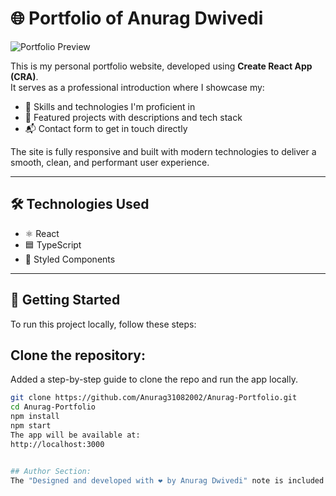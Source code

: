  # 🌐 Portfolio of Anurag Dwivedi
 
 ![Portfolio Preview](https://github.com/user-attachments/assets/dfeb7a87-e609-4ba9-a248-34c3994c9eaa)
 
 This is my personal portfolio website, developed using **Create React App (CRA)**.  
 It serves as a professional introduction where I showcase my:
 
 - 🌟 Skills and technologies I'm proficient in  
 - 🧩 Featured projects with descriptions and tech stack  
 - 📬 Contact form to get in touch directly
 
 The site is fully responsive and built with modern technologies to deliver a smooth, clean, and performant user experience.
 
 ---
 
 ## 🛠 Technologies Used
 
 - ⚛️ React  
 - 🟦 TypeScript  
 - 💅 Styled Components  
 
 ---
 
 ## 🚀 Getting Started
 
 To run this project locally, follow these steps:
 
## Clone the repository:

  Added a step-by-step guide to clone the repo and run the app locally.
 
 ```bash
 git clone https://github.com/Anurag31082002/Anurag-Portfolio.git
 cd Anurag-Portfolio
 npm install
 npm start
 The app will be available at:
 http://localhost:3000
 

 ## Author Section:
The "Designed and developed with ❤️ by Anurag Dwivedi" note is included in the "Author" section.
 
